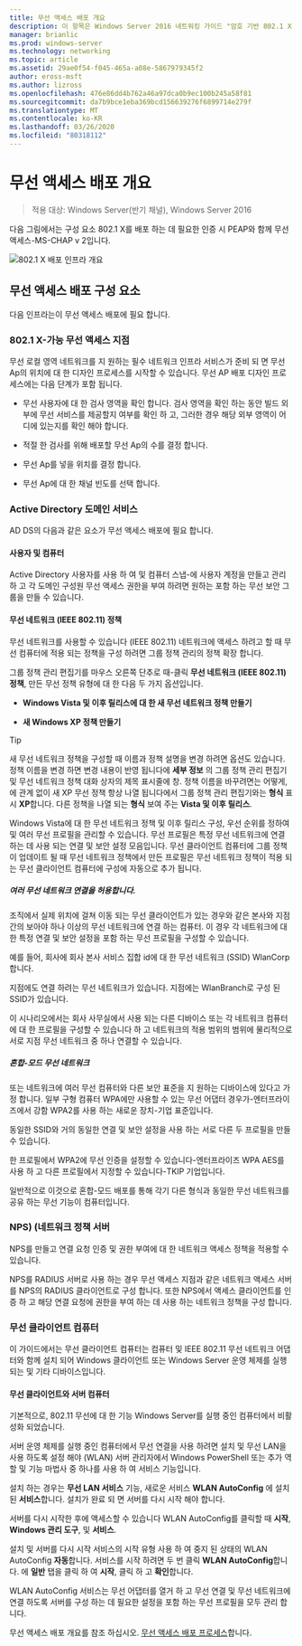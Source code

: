 ```yaml
---
title: 무선 액세스 배포 개요
description: 이 항목은 Windows Server 2016 네트워킹 가이드 "암호 기반 802.1 X 인증 된 무선 액세스 배포"의 일부입니다.
manager: brianlic
ms.prod: windows-server
ms.technology: networking
ms.topic: article
ms.assetid: 29ae0f54-f045-465a-a08e-5867979345f2
author: eross-msft
ms.author: lizross
ms.openlocfilehash: 476e86dd4b762a46a97dca0b9ec100b245a58f81
ms.sourcegitcommit: da7b9bce1eba369bcd156639276f6899714e279f
ms.translationtype: MT
ms.contentlocale: ko-KR
ms.lasthandoff: 03/26/2020
ms.locfileid: "80318112"
---
```

# <a name="wireless-access-deployment-overview"></a>무선 액세스 배포 개요

>적용 대상: Windows Server(반기 채널), Windows Server 2016

다음 그림에서는 구성 요소 802.1 X를 배포 하는 데 필요한 인증 시 PEAP와 함께 무선 액세스\-MS\-CHAP v 2입니다.  

![802.1 X 배포 인프라 개요](../../../media/8021X-Deploy-Overview/8021X-Deploy-Overview.jpg)

## <a name="wireless-access-deployment-components"></a>무선 액세스 배포 구성 요소
다음 인프라는이 무선 액세스 배포에 필요 합니다.

### <a name="8021x-capable-wireless-access-points"></a>802.1 X\-가능 무선 액세스 지점
무선 로컬 영역 네트워크를 지 원하는 필수 네트워크 인프라 서비스가 준비 되 면 무선 Ap의 위치에 대 한 디자인 프로세스를 시작할 수 있습니다. 무선 AP 배포 디자인 프로세스에는 다음 단계가 포함 됩니다.

- 무선 사용자에 대 한 검사 영역을 확인 합니다. 검사 영역을 확인 하는 동안 빌드 외부에 무선 서비스를 제공할지 여부를 확인 하 고, 그러한 경우 해당 외부 영역이 어디에 있는지를 확인 해야 합니다.

- 적절 한 검사를 위해 배포할 무선 Ap의 수를 결정 합니다.

- 무선 Ap를 넣을 위치를 결정 합니다.

- 무선 Ap에 대 한 채널 빈도를 선택 합니다.

### <a name="active-directory-domain-services"></a>Active Directory 도메인 서비스
AD DS의 다음과 같은 요소가 무선 액세스 배포에 필요 합니다.

#### <a name="users-and-computers"></a>사용자 및 컴퓨터

Active Directory 사용자를 사용 하 여 및 컴퓨터 스냅\-에 사용자 계정을 만들고 관리 하 고 각 도메인 구성원 무선 액세스 권한을 부여 하려면 원하는 포함 하는 무선 보안 그룹을 만들 수 있습니다.

#### <a name="wireless-network-ieee-80211-policies"></a>무선 네트워크 \(IEEE 802.11\) 정책

무선 네트워크를 사용할 수 있습니다 \(IEEE 802.11\) 네트워크에 액세스 하려고 할 때 무선 컴퓨터에 적용 되는 정책을 구성 하려면 그룹 정책 관리의 정책 확장 합니다.

그룹 정책 관리 편집기를 마우스 오른쪽 단추로 때\-클릭 **무선 네트워크 \(IEEE 802.11\) 정책**, 만든 무선 정책 유형에 대 한 다음 두 가지 옵션입니다.

- **Windows Vista 및 이후 릴리스에 대 한 새 무선 네트워크 정책 만들기**

- **새 Windows XP 정책 만들기**

>[!TIP]
>새 무선 네트워크 정책을 구성할 때 이름과 정책 설명을 변경 하려면 옵션도 있습니다. 정책 이름을 변경 하면 변경 내용이 반영 됩니다에 **세부 정보** 의 그룹 정책 관리 편집기 및 무선 네트워크 정책 대화 상자의 제목 표시줄에 창. 정책 이름을 바꾸려면는 어떻게,에 관계 없이 새 XP 무선 정책 항상 나열 됩니다에서 그룹 정책 관리 편집기와는 **형식** 표시 **XP**합니다. 다른 정책을 나열 되는 **형식** 보여 주는 **Vista 및 이후 릴리스**.  

Windows Vista에 대 한 무선 네트워크 정책 및 이후 릴리스 구성, 우선 순위를 정하여 및 여러 무선 프로필을 관리할 수 있습니다. 무선 프로필은 특정 무선 네트워크에 연결 하는 데 사용 되는 연결 및 보안 설정 모음입니다. 무선 클라이언트 컴퓨터에 그룹 정책이 업데이트 될 때 무선 네트워크 정책에서 만든 프로필은 무선 네트워크 정책이 적용 되는 무선 클라이언트 컴퓨터에 구성에 자동으로 추가 됩니다.

##### <a name="allowing-connections-to-multiple-wireless-networks"></a>여러 무선 네트워크 연결을 허용합니다.

조직에서 실제 위치에 걸쳐 이동 되는 무선 클라이언트가 있는 경우와 같은 본사와 지점 간의 보아야 하나 이상의 무선 네트워크에 연결 하는 컴퓨터. 이 경우 각 네트워크에 대 한 특정 연결 및 보안 설정을 포함 하는 무선 프로필을 구성할 수 있습니다.

예를 들어, 회사에 회사 본사 서비스 집합 id에 대 한 무선 네트워크 \(SSID\) WlanCorp 합니다.

지점에도 연결 하려는 무선 네트워크가 있습니다. 지점에는 WlanBranch로 구성 된 SSID가 있습니다.

이 시나리오에서는 회사 사무실에서 사용 되는 다른 디바이스 또는 각 네트워크 컴퓨터에 대 한 프로필을 구성할 수 있습니다 하 고 네트워크의 적용 범위의 범위에 물리적으로 서로 지점 무선 네트워크 중 하나 연결할 수 있습니다.

##### <a name="mixed-mode-wireless-networks"></a>혼합\-모드 무선 네트워크

또는 네트워크에 여러 무선 컴퓨터와 다른 보안 표준을 지 원하는 디바이스에 있다고 가정 합니다. 일부 구형 컴퓨터 WPA에만 사용할 수 있는 무선 어댑터 경우가\-엔터프라이즈에서 강함 WPA2를 사용 하는 새로운 장치\-기업 표준입니다.

동일한 SSID와 거의 동일한 연결 및 보안 설정을 사용 하는 서로 다른 두 프로필을 만들 수 있습니다.

한 프로필에서 WPA2에 무선 인증을 설정할 수 있습니다\-엔터프라이즈 WPA AES를 사용 하 고 다른 프로필에서 지정할 수 있습니다\-TKIP 기업입니다.

일반적으로 이것으로 혼합\-모드 배포를 통해 각기 다른 형식과 동일한 무선 네트워크를 공유 하는 무선 기능이 컴퓨터입니다.

### <a name="network-policy-server-nps"></a>NPS\) \(네트워크 정책 서버
NPS를 만들고 연결 요청 인증 및 권한 부여에 대 한 네트워크 액세스 정책을 적용할 수 있습니다.

NPS를 RADIUS 서버로 사용 하는 경우 무선 액세스 지점과 같은 네트워크 액세스 서버를 NPS의 RADIUS 클라이언트로 구성 합니다. 또한 NPS에서 액세스 클라이언트를 인증 하 고 해당 연결 요청에 권한을 부여 하는 데 사용 하는 네트워크 정책을 구성 합니다.  

### <a name="wireless-client-computers"></a>무선 클라이언트 컴퓨터
이 가이드에서는 무선 클라이언트 컴퓨터는 컴퓨터 및 IEEE 802.11 무선 네트워크 어댑터와 함께 설치 되어 Windows 클라이언트 또는 Windows Server 운영 체제를 실행 되는 및 기타 디바이스입니다.

#### <a name="server-computers-as-wireless-clients"></a>무선 클라이언트와 서버 컴퓨터

기본적으로, 802.11 무선에 대 한 기능 Windows Server를 실행 중인 컴퓨터에서 비활성화 되었습니다.

서버 운영 체제를 실행 중인 컴퓨터에서 무선 연결을 사용 하려면 설치 및 무선 LAN을 사용 하도록 설정 해야 \(WLAN\) 서버 관리자에서 Windows PowerShell 또는 추가 역할 및 기능 마법사 중 하나를 사용 하 여 서비스 기능입니다.

설치 하는 경우는 **무선 LAN 서비스** 기능, 새로운 서비스 **WLAN AutoConfig** 에 설치 된 **서비스**합니다. 설치가 완료 되 면 서버를 다시 시작 해야 합니다.

서버를 다시 시작한 후에 액세스할 수 있습니다 WLAN AutoConfig를 클릭할 때 **시작**, **Windows 관리 도구**, 및 **서비스**.

설치 및 서버를 다시 시작 서비스의 시작 유형 사용 하 여 중지 된 상태의 WLAN AutoConfig **자동**합니다. 서비스를 시작 하려면 두 번 클릭 **WLAN AutoConfig**합니다. 에 **일반** 탭을 클릭 하 여 **시작**, 클릭 하 고 **확인**합니다.

WLAN AutoConfig 서비스는 무선 어댑터를 열거 하 고 무선 연결 및 무선 네트워크에 연결 하도록 서버를 구성 하는 데 필요한 설정을 포함 하는 무선 프로필을 모두 관리 합니다.

무선 액세스 배포 개요를 참조 하십시오. [무선 액세스 배포 프로세스](c-wireless-access-deploy-process.md)합니다.
